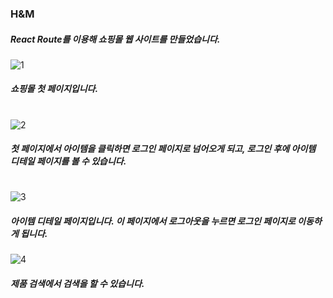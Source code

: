 ### H&M

##### React Route를 이용해 쇼핑몰 웹 사이트를 만들었습니다.

![1](https://user-images.githubusercontent.com/106020653/216209619-8e086071-3e7e-4b48-bc9b-731d9648bc2f.PNG)
##### 쇼핑몰 첫 페이지입니다.

#

![2](https://user-images.githubusercontent.com/106020653/216209623-e2a5cf79-97fc-4291-aef3-aacb293fb02d.PNG)
##### 첫 페이지에서 아이템을 클릭하면 로그인 페이지로 넘어오게 되고, 로그인 후에 아이템 디테일 페이지를 볼 수 있습니다.

#

![3](https://user-images.githubusercontent.com/106020653/216209629-05250178-ae4f-46a3-96fd-2b5c8c4eb269.PNG)
##### 아이템 디테일 페이지입니다. 이 페이지에서 로그아웃을 누르면 로그인 페이지로 이동하게 됩니다.

![4](https://user-images.githubusercontent.com/106020653/216210190-3d6e247f-e47a-4873-94e0-5bc7ecde76f0.PNG)
##### 제품 검색에서 검색을 할 수 있습니다.
